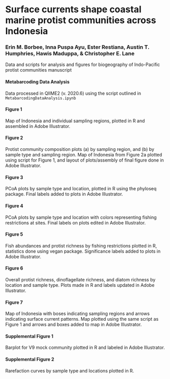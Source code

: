 # Surface currents shape coastal marine protist communities across Indonesia
### Erin M. Borbee, Inna Puspa Ayu, Ester Restiana, Austin T. Humphries, Hawis Maduppa, & Christopher E. Lane

Data and scripts for analysis and figures for biogeography of Indo-Pacific protist communities manuscript

#### Metabarcoding Data Analysis
Data processed in QIIME2 (v. 2020.6) using the script outlined in `MetabarcodingDataAnalysis.ipynb`

#### Figure 1
Map of Indonesia and individual sampling regions, plotted in R and assembled in Adobe Illustrator.

#### Figure 2
Protist community composition plots (a) by sampling region, and (b) by sample type and sampling region. Map of Indonesia from Figure 2a plotted using script for Figure 1, and layout of plots/assembly of final figure done in Adobe Illustrator.

#### Figure 3
PCoA plots by sample type and location, plotted in R using the phyloseq package. Final labels added to plots in Adobe Illustrator.

#### Figure 4
PCoA plots by sample type and location with colors representing fishing restrictions at sites. Final labels on plots edited in Adobe Illustrator.

#### Figure 5
Fish abundances and protist richness by fishing restrictions plotted in R, statistics done using vegan package. Significance labels added to plots in Adobe Illustrator.

#### Figure 6
Overall protist richness, dinoflagellate richness, and diatom richness by location and sample type. Plots made in R and labels updated in Adobe Illustrator.

#### Figure 7
Map of Indonesia with boses indicating sampling regions and arrows indicating surface current patterns. Map plotted using the same script as Figure 1 and arrows and boxes added to map in Adobe Illustrator.

#### Supplemental Figure 1
Barplot for V9 mock community plotted in R and labeled in Adobe Illustrator.

#### Supplemental Figure 2
Rarefaction curves by sample type and locations plotted in R.

